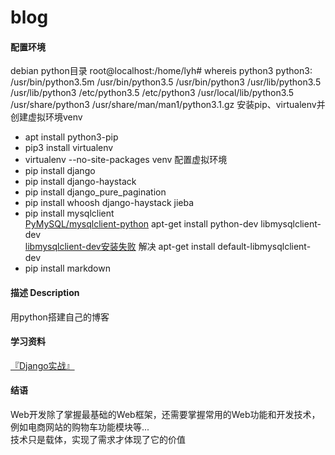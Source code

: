 # blog
#### 配置环境
debian python目录
root@localhost:/home/lyh# whereis python3
python3: /usr/bin/python3.5m /usr/bin/python3.5 /usr/bin/python3 /usr/lib/python3.5 /usr/lib/python3 /etc/python3.5 /etc/python3 /usr/local/lib/python3.5 /usr/share/python3 /usr/share/man/man1/python3.1.gz
安装pip、virtualenv并创建虚拟环境venv
* apt install python3-pip
* pip3 install virtualenv
* virtualenv --no-site-packages venv
配置虚拟环境
* pip install django
* pip install django-haystack
* pip install django_pure_pagination
* pip install whoosh django-haystack jieba
* pip install mysqlclient  
[PyMySQL/mysqlclient-python](https://github.com/PyMySQL/mysqlclient-python)  apt-get install python-dev libmysqlclient-dev  
[libmysqlclient-dev安装失败](https://otland.net/threads/libmysqlclient-dev-debian-stretch.253851/)  解决 apt-get install default-libmysqlclient-dev  
* pip install markdown
#### 描述 Description
用python搭建自己的博客  
#### 学习资料
[『Django实战』](https://ke.qq.com/course/274447)
#### 结语
Web开发除了掌握最基础的Web框架，还需要掌握常用的Web功能和开发技术，例如电商网站的购物车功能模块等...  
技术只是载体，实现了需求才体现了它的价值  



